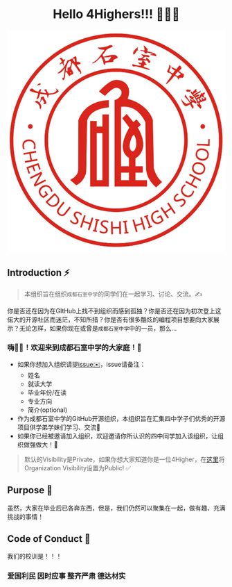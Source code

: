 <div align="center">
  
  # Hello 4Highers!!! 🚀🚀🚀
  
  ![logo](https://github.com/4highers/Hello4Highers/blob/main/pics/logo.jpeg)
  
</div>

## Introduction ⚡️

> 本组织旨在组织`成都石室中学`的同学们在一起学习、讨论、交流。✍️

你是否还在因为在GItHub上找不到组织而感到孤独？你是否还在因为初次登上这偌大的开源社区而迷茫，不知所措？你是否有很多酷炫的编程项目想要向大家展示？无论怎样，如果你现在或曾是`成都石室中学`中的一员，那么...

### **嗨👋🏻！欢迎来到成都石室中学的大家庭！🎉**

- 如果你想加入组织请提[issue✉️](https://github.com/4highers/Hello4Highers/issues/)，issue请备注：
  - 姓名
  - 就读大学
  - 毕业年份/在读
  - 专业方向
  - 简介(optional)
- 作为成都石室中学的GitHub开源组织，本组织旨在汇集四中学子们优秀的开源项目供学弟学妹们学习、交流🏅
- 如果你已经被邀请加入组织，欢迎邀请你所认识的四中同学加入该组织，让组织做强做大！🛫

> 默认的Visibility是Private，如果你想大家知道你是一位4Higher，在[这里](https://github.com/orgs/4highers/people)将Organization Visibility设置为Public! ✅

## Purpose 👀

虽然，大家在毕业后已各奔东西，但是，我们仍然可以聚集在一起，做有趣、充满挑战的事情！

## Code of Conduct 📖

我们的校训是！！！

### **爱国利民  因时应事  整齐严肃  德达材实**
